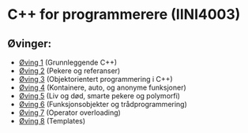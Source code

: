 # C++ for programmerere (IINI4003)

## Øvinger:
* [Øving 1](ov1) (Grunnleggende C++)
* [Øving 2](ov2) (Pekere og referanser)
* [Øving 3](ov3) (Objektorientert programmering i C++)
* [Øving 4](ov4) (Kontainere, auto, og anonyme funksjoner)
* [Øving 5](ov5) (Liv og død, smarte pekere og polymorfi)
* [Øving 6](ov6) (Funksjonsobjekter og trådprogrammering)
* [Øving 7](ov7) (Operator overloading)
* [Øving 8](ov8) (Templates)
